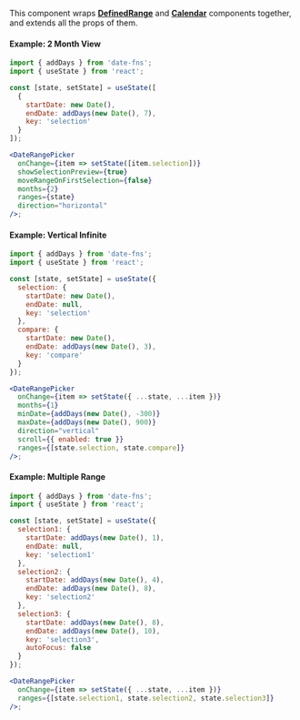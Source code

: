 This component wraps **[DefinedRange](#definedrange)** and **[Calendar](#calendar)** components together, and extends all the props of them.

#### Example: 2 Month View

```jsx inside Markdown
import { addDays } from 'date-fns';
import { useState } from 'react';

const [state, setState] = useState([
  {
    startDate: new Date(),
    endDate: addDays(new Date(), 7),
    key: 'selection'
  }
]);

<DateRangePicker
  onChange={item => setState([item.selection])}
  showSelectionPreview={true}
  moveRangeOnFirstSelection={false}
  months={2}
  ranges={state}
  direction="horizontal"
/>;
```

#### Example: Vertical Infinite

```jsx inside Markdown
import { addDays } from 'date-fns';
import { useState } from 'react';

const [state, setState] = useState({
  selection: {
    startDate: new Date(),
    endDate: null,
    key: 'selection'
  },
  compare: {
    startDate: new Date(),
    endDate: addDays(new Date(), 3),
    key: 'compare'
  }
});

<DateRangePicker
  onChange={item => setState({ ...state, ...item })}
  months={1}
  minDate={addDays(new Date(), -300)}
  maxDate={addDays(new Date(), 900)}
  direction="vertical"
  scroll={{ enabled: true }}
  ranges={[state.selection, state.compare]}
/>;
```

#### Example: Multiple Range

```jsx inside Markdown
import { addDays } from 'date-fns';
import { useState } from 'react';

const [state, setState] = useState({
  selection1: {
    startDate: addDays(new Date(), 1),
    endDate: null,
    key: 'selection1'
  },
  selection2: {
    startDate: addDays(new Date(), 4),
    endDate: addDays(new Date(), 8),
    key: 'selection2'
  },
  selection3: {
    startDate: addDays(new Date(), 8),
    endDate: addDays(new Date(), 10),
    key: 'selection3',
    autoFocus: false
  }
});

<DateRangePicker
  onChange={item => setState({ ...state, ...item })}
  ranges={[state.selection1, state.selection2, state.selection3]}
/>;
```
